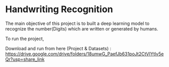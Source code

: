 # Handwriting Recognition

The main objective of this project is to built a deep learning model to recognize the number(Digits) which are written or generated by humans.

To run the project,

Download and run from here (Project & Datasets) : https://drive.google.com/drive/folders/18umwG_PaefJb631poJt2CtVIYtlv5eQr?usp=share_link
